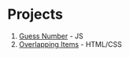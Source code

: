 # Projects

1. [Guess Number](https://pika-86.github.io/Projects/Guess%20number/index.html) - JS
2. [Overlapping Items](https://pika-86.github.io/Projects/HTMLCSS/overlapping/proje.html) - HTML/CSS
